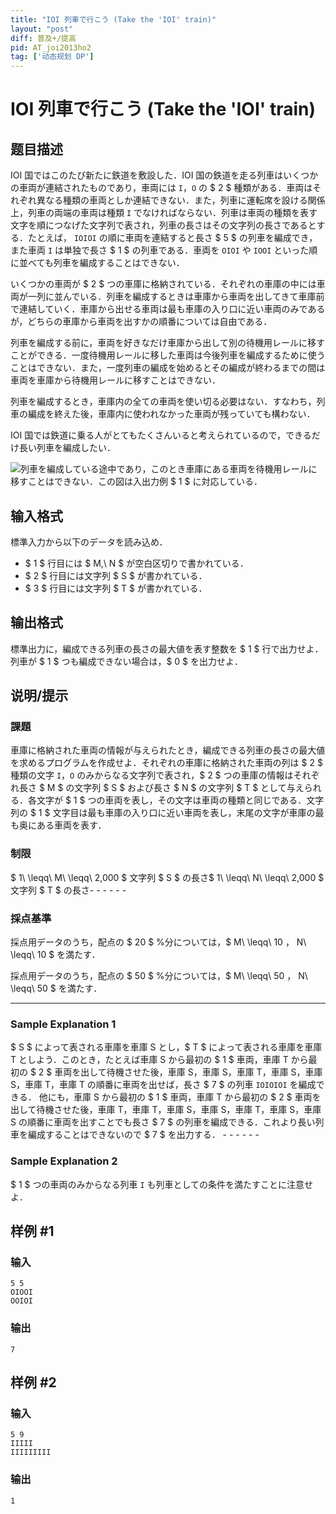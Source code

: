 ```yaml
---
title: "IOI 列車で行こう (Take the 'IOI' train)"
layout: "post"
diff: 普及+/提高
pid: AT_joi2013ho2
tag: ['动态规划 DP']
---
```


# IOI 列車で行こう (Take the 'IOI' train)

## 题目描述

[problemUrl]: https://atcoder.jp/contests/joi2013ho/tasks/joi2013ho2

IOI 国ではこのたび新たに鉄道を敷設した．IOI 国の鉄道を走る列車はいくつかの車両が連結されたものであり，車両には `I`，`O` の $ 2 $ 種類がある．車両はそれぞれ異なる種類の車両としか連結できない．また，列車に運転席を設ける関係上，列車の両端の車両は種類 `I` でなければならない．列車は車両の種類を表す文字を順につなげた文字列で表され，列車の長さはその文字列の長さであるとする．たとえば， `IOIOI` の順に車両を連結すると長さ $ 5 $ の列車を編成でき，また車両 `I` は単独で長さ $ 1 $ の列車である．車両を `OIOI` や `IOOI` といった順に並べても列車を編成することはできない．

いくつかの車両が $ 2 $ つの車庫に格納されている．それぞれの車庫の中には車両が一列に並んでいる．列車を編成するときは車庫から車両を出してきて車庫前で連結していく．車庫から出せる車両は最も車庫の入り口に近い車両のみであるが，どちらの車庫から車両を出すかの順番については自由である．

列車を編成する前に，車両を好きなだけ車庫から出して別の待機用レールに移すことができる．一度待機用レールに移した車両は今後列車を編成するために使うことはできない．また，一度列車の編成を始めるとその編成が終わるまでの間は車両を車庫から待機用レールに移すことはできない．

列車を編成するとき，車庫内の全ての車両を使い切る必要はない．すなわち，列車の編成を終えた後，車庫内に使われなかった車両が残っていても構わない．

IOI 国では鉄道に乗る人がとてもたくさんいると考えられているので，できるだけ長い列車を編成したい．

![](https://cdn.luogu.com.cn/upload/vjudge_pic/AT_joi2013ho2/e7f0a1c5c92198e9f99bd34c7f7c4549df9732c2.png)列車を編成している途中であり，このとき車庫にある車両を待機用レールに移すことはできない．この図は入出力例 $ 1 $ に対応している．

## 输入格式

標準入力から以下のデータを読み込め．

- $ 1 $ 行目には $ M,\ N $ が空白区切りで書かれている．
- $ 2 $ 行目には文字列 $ S $ が書かれている．
- $ 3 $ 行目には文字列 $ T $ が書かれている．

## 输出格式

標準出力に，編成できる列車の長さの最大値を表す整数を $ 1 $ 行で出力せよ． 列車が $ 1 $ つも編成できない場合は，$ 0 $ を出力せよ．

## 说明/提示

### 課題

車庫に格納された車両の情報が与えられたとき，編成できる列車の長さの最大値を求めるプログラムを作成せよ．それぞれの車庫に格納された車両の列は $ 2 $ 種類の文字 `I`，`O` のみからなる文字列で表され，$ 2 $ つの車庫の情報はそれぞれ長さ $ M $ の文字列 $ S $ および長さ $ N $ の文字列 $ T $ として与えられる．各文字が $ 1 $ つの車両を表し，その文字は車両の種類と同じである．文字列の $ 1 $ 文字目は最も車庫の入り口に近い車両を表し，末尾の文字が車庫の最も奥にある車両を表す．

### 制限

$ 1\ \leqq\ M\ \leqq\ 2\,000 $ 文字列 $ S $ の長さ$ 1\ \leqq\ N\ \leqq\ 2\,000 $ 文字列 $ T $ の長さ- - - - - -

### 採点基準

採点用データのうち，配点の $ 20 $ %分については，$ M\ \leqq\ 10 $，$ N\ \leqq\ 10 $ を満たす．

採点用データのうち，配点の $ 50 $ %分については，$ M\ \leqq\ 50 $，$ N\ \leqq\ 50 $ を満たす．

- - - - - -

### Sample Explanation 1

$ S $ によって表される車庫を車庫 S とし，$ T $ によって表される車庫を車庫 T としよう．このとき，たとえば車庫 S から最初の $ 1 $ 車両，車庫 T から最初の $ 2 $ 車両を出して待機させた後，車庫 S，車庫 S，車庫 T，車庫 S，車庫 S，車庫 T，車庫 T の順番に車両を出せば，長さ $ 7 $ の列車 `IOIOIOI` を編成できる． 他にも，車庫 S から最初の $ 1 $ 車両，車庫 T から最初の $ 2 $ 車両を出して待機させた後，車庫 T，車庫 T，車庫 S，車庫 S，車庫 T，車庫 S，車庫 S の順番に車両を出すことでも長さ $ 7 $ の列車を編成できる．これより長い列車を編成することはできないので $ 7 $ を出力する． - - - - - -

### Sample Explanation 2

$ 1 $ つの車両のみからなる列車 `I` も列車としての条件を満たすことに注意せよ．

## 样例 #1

### 输入

```
5 5
OIOOI
OOIOI
```

### 输出

```
7
```

## 样例 #2

### 输入

```
5 9
IIIII
IIIIIIIII
```

### 输出

```
1
```

